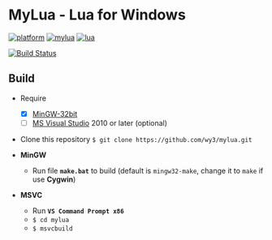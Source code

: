 MyLua - Lua for Windows
===
[![platform](https://img.shields.io/badge/platform-win--32-lightgrey.svg?longCache=true&style=flat-square)]()
[![mylua](https://img.shields.io/badge/mylua-0.1-green.svg?longCache=true&style=flat-square)](https://github.com/wy3/mylua) 
[![lua](https://img.shields.io/badge/lua-5.3.4-blue.svg?longCache=true&style=flat-square)](https://www.lua.org)

[![Build Status](https://travis-ci.org/wy3/mylua.svg?branch=master)](https://travis-ci.org/wy3/mylua)

## Build
- Require
	 - [x] [MinGW-32bit](http://www.mingw.org/) 
	 - [ ] [MS Visual Studio](https://www.visualstudio.com/) 2010 or later (optional)

- Clone this repository `$ git clone https://github.com/wy3/mylua.git`

- **MinGW**
	- Run file **`make.bat`** to build (default is `mingw32-make`, change it to `make` if use **Cygwin**)
	
- **MSVC**
	- Run **`VS Command Prompt x86`**
	- `$ cd mylua`
	- `$ msvcbuild`
